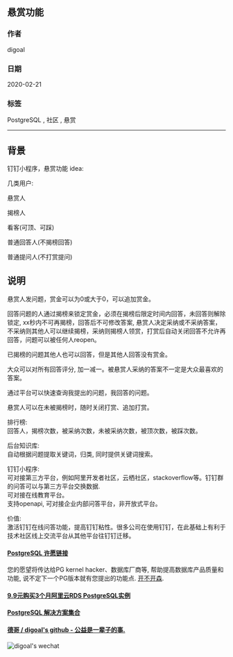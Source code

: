 ## 悬赏功能  
        
### 作者                                                                        
digoal                                                                                                                 
                          
### 日期                                                                                                                 
2020-02-21                                                                                                             
                                                                                                                 
### 标签                                                                                                                 
PostgreSQL , 社区 , 悬赏  
                     
----               
                          
## 背景      
钉钉小程序，悬赏功能 idea:   
  
几类用户:  
  
悬赏人  
  
揭榜人  
  
看客(可顶、可踩)  
  
普通回答人(不揭榜回答)  
  
普通提问人(不打赏提问)  
  
## 说明  
悬赏人发问题，赏金可以为0或大于0，可以追加赏金。  
  
回答问题的人通过揭榜来锁定赏金，必须在揭榜后限定时间内回答，未回答则解除锁定, xx秒内不可再揭榜，回答后不可修改答案, 悬赏人决定采纳或不采纳答案，不采纳则其他人可以继续揭榜，采纳则揭榜人领赏，打赏后自动关闭回答不允许再回答，问题可以被任何人reopen。   
  
已揭榜的问题其他人也可以回答，但是其他人回答没有赏金。   
  
大众可以对所有回答评分, 加一减一。被悬赏人采纳的答案不一定是大众最喜欢的答案。  
  
通过平台可以快速查询我提出的问题，我回答的问题。  
  
悬赏人可以在未被揭榜时，随时关闭打赏、追加打赏。  
  
排行榜:  
回答人，揭榜次数，被采纳次数，未被采纳次数，被顶次数，被踩次数。  
  
后台知识库:  
自动根据问题提取关键词，归类, 同时提供关键词搜索。  
  
钉钉小程序:  
可对接第三方平台，例如阿里开发者社区，云栖社区，stackoverflow等。钉钉群的问答可以与第三方平台交换数据.   
可对接在线教育平台。  
支持openapi, 可对接企业内部问答平台，非开放式平台。  
  
价值:  
激活钉钉在线问答功能，提高钉钉粘性。很多公司在使用钉钉，在此基础上有利于技术社区线上交流平台从其他平台往钉钉迁移。  
  
  
  
  
  
  
  
  
  
  
  
  
  
  
  
  
  
  
  
  
  
  
  
  
  
  
  
  
  
  
  
  
  
  
  
  
  
  
  
  
  
  
  
  
#### [PostgreSQL 许愿链接](https://github.com/digoal/blog/issues/76 "269ac3d1c492e938c0191101c7238216")
您的愿望将传达给PG kernel hacker、数据库厂商等, 帮助提高数据库产品质量和功能, 说不定下一个PG版本就有您提出的功能点. [开不开森](https://github.com/digoal/blog/issues/76 "269ac3d1c492e938c0191101c7238216").  
  
  
#### [9.9元购买3个月阿里云RDS PostgreSQL实例](https://www.aliyun.com/database/postgresqlactivity "57258f76c37864c6e6d23383d05714ea")
  
  
#### [PostgreSQL 解决方案集合](https://yq.aliyun.com/topic/118 "40cff096e9ed7122c512b35d8561d9c8")
  
  
#### [德哥 / digoal's github - 公益是一辈子的事.](https://github.com/digoal/blog/blob/master/README.md "22709685feb7cab07d30f30387f0a9ae")
  
  
![digoal's wechat](../pic/digoal_weixin.jpg "f7ad92eeba24523fd47a6e1a0e691b59")
  

